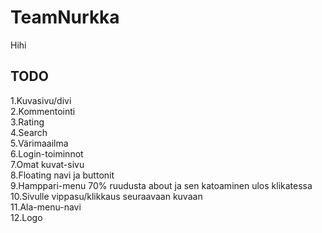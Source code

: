 # TeamNurkka

Hihi

## TODO
1.Kuvasivu/divi
<br>
2.Kommentointi
<br>
3.Rating
<br>
4.Search
<br>
5.Värimaailma
<br>
6.Login-toiminnot 
<br>
7.Omat kuvat-sivu
<br>
8.Floating navi ja buttonit
<br>
9.Hamppari-menu 70% ruudusta about ja sen katoaminen ulos klikatessa
<br>
10.Sivulle vippasu/klikkaus seuraavaan kuvaan
<br>
11.Ala-menu-navi
<br>
12.Logo
